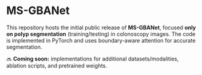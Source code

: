 # MS-GBANet

This repository hosts the initial public release of **MS-GBANet**, focused **only on polyp segmentation** (training/testing) in colonoscopy images. The code is implemented in PyTorch and uses boundary-aware attention for accurate segmentation.

 🔜 **Coming soon:** implementations for additional datasets/modalities, ablation scripts, and pretrained weights.
